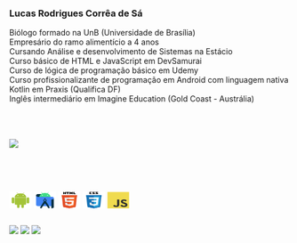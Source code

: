 ### Lucas Rodrigues Corrêa de  Sá


Biólogo formado na UnB (Universidade de Brasília) <br>
Empresário do ramo alimentício a 4 anos <br>
Cursando Análise e desenvolvimento de Sistemas na Estácio <br>
Curso básico de HTML e JavaScript em DevSamurai <br>
Curso de lógica de programação básico em Udemy <br>
Curso profissionalizante de programação em Android com linguagem nativa Kotlin em Praxis (Qualifica DF)<br>
Inglês intermediário em Imagine Education (Gold Coast - Austrália)

<br><br>

<a href="https://github.com/lucasrcdesa/top-langs">
  <img align="center" src="https://github-readme-stats.vercel.app/api/top-langs/?username=lucasrcdesa&hide_progress=true&theme=gotham" />
</a>

<br><br>

<div style="display: inline_block"><br>
  <img align="center" alt="Math-Ad" height="30" width="40" src="https://github.com/devicons/devicon/blob/master/icons/android/android-original.svg">
  <img align="center" alt="Math-Ads" height="30" width="40" src="https://github.com/devicons/devicon/blob/master/icons/androidstudio/androidstudio-original.svg">
  <img align="center" alt="Math-HTML" height="30" width="40" src="https://github.com/devicons/devicon/blob/master/icons/html5/html5-original-wordmark.svg">
  <img align="center" alt="Math-CSS" height="30" width="40" src="https://github.com/devicons/devicon/blob/master/icons/css3/css3-original-wordmark.svg">
  <img align="center" alt="Math-JS" height="30" width="40" src="https://github.com/devicons/devicon/blob/master/icons/javascript/javascript-original.svg">
</div>

##



 
  <a href="https://www.instagram.com/lucasrcdesaa/" target="_blank"><img src="https://img.shields.io/badge/-Instagram-%23E4405F?style=for-the-badge&logo=instagram&logoColor=white" target="_blank"></a>
  <a href = "mailto:malmeidaarruda2@gmail.com"><img src="https://img.shields.io/badge/-Gmail-%23333?style=for-the-badge&logo=gmail&logoColor=white" target="_blank"></a>
  <a href="https://www.linkedin.com/in/matheus-almeida-22353823a/" target="_blank"><img src="https://img.shields.io/badge/-LinkedIn-%230077B5?style=for-the-badge&logo=linkedin&logoColor=white" target="_blank"></a> 
</div>
